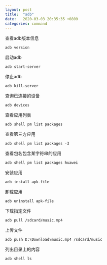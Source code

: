 ```yaml
---
layout: post
title:  "adb"
date:   2020-03-03 20:35:35 +0800
categories: command
---
```



查看adb版本信息
```
adb version
```

启动adb
```
adb start-server
```

停止adb
```
adb kill-server
```

查询已连接的设备
```
adb devices
```

查看应用列表
```
adb shell pm list packages
```

查看第三方应用
```
adb shell pm list packages -3
```

查看包名包含某字符串的应用
```
adb shell pm list packages huawei
```

安装应用
```
adb install apk-file
```

卸载应用
```
adb uninstall apk-file
```

下载指定文件
```
adb pull /sdcard/music.mp4
```

上传文件
```
adb push D:\Download\music.mp4 /sdcard/music
```

列出目录上的内容
```
adb shell ls
```
